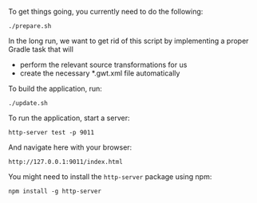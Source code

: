 To get things going, you currently need to do the following:

    ./prepare.sh

In the long run, we want to get rid of this script by implementing a proper
Gradle task that will
* perform the relevant source transformations for us
* create the necessary *.gwt.xml file automatically

To build the application, run:

    ./update.sh

To run the application, start a server:

    http-server test -p 9011

And navigate here with your browser:

    http://127.0.0.1:9011/index.html

You might need to install the `http-server` package using npm:

    npm install -g http-server

